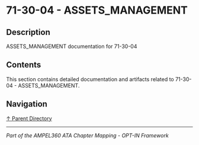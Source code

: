 # 71-30-04 - ASSETS_MANAGEMENT

## Description

ASSETS_MANAGEMENT documentation for 71-30-04

## Contents

This section contains detailed documentation and artifacts related to 71-30-04 - ASSETS_MANAGEMENT.

## Navigation

[↑ Parent Directory](../README.md)

---

*Part of the AMPEL360 ATA Chapter Mapping - OPT-IN Framework*
